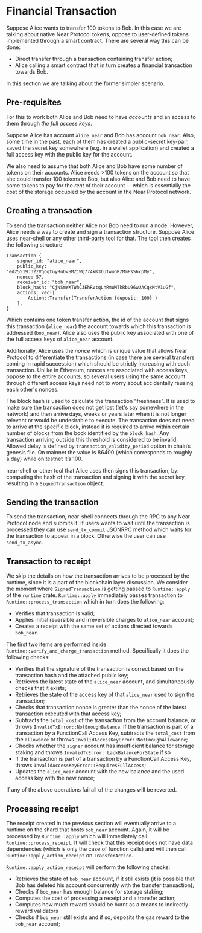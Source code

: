 # Financial Transaction

Suppose Alice wants to transfer 100 tokens to Bob.
In this case we are talking about native Near Protocol tokens, oppose to user-defined tokens implemented through a smart contract.
There are several way this can be done:

- Direct transfer through a transaction containing transfer action;
- Alice calling a smart contract that in turn creates a financial transaction towards Bob.

In this section we are talking about the former simpler scenario.

## Pre-requisites

For this to work both Alice and Bob need to have _accounts_ and an access to them through
_the full access keys_.

Suppose Alice has account `alice_near` and Bob has account `bob_near`. Also, some time in the past,
each of them has created a public-secret key-pair, saved the secret key somewhere (e.g. in a wallet application)
and created a full access key with the public key for the account.

We also need to assume that both Alice and Bob have some number of tokens on their accounts. Alice needs >100 tokens on the account
so that she could transfer 100 tokens to Bob, but also Alice and Bob need to have some tokens to pay for the _rent_ of their account --
which is essentially the cost of the storage occupied by the account in the Near Protocol network.

## Creating a transaction

To send the transaction neither Alice nor Bob need to run a node.
However, Alice needs a way to create and sign a transaction structure.
Suppose Alice uses near-shell or any other third-party tool for that.
The tool then creates the following structure:

```
Transaction {
    signer_id: "alice_near",
    public_key: "ed25519:32zVgoqtuyRuDvSMZjWQ774kK36UTwuGRZMmPsS6xpMy",
    nonce: 57,
    receiver_id: "bob_near",
    block_hash: "CjNSmWXTWhC3EhRVtqLhRmWMTkRbU96wUACqxMtV1uGf",
    actions: vec![
        Action::Transfer(TransferAction {deposit: 100} )
    ],
}
```

Which contains one token transfer action, the id of the account that signs this transaction (`alice_near`)
the account towards which this transaction is addressed (`bob_near`). Alice also uses the public key
associated with one of the full access keys of `alice_near` account.

Additionally, Alice uses the _nonce_ which is unique value that allows Near Protocol to differentiate the transactions (in case there are several transfers coming in rapid
succession) which should be strictly increasing with each transaction. Unlike in Ethereum, nonces are associated with access keys, oppose to
the entire accounts, so several users using the same account through different access keys need not to worry about accidentally
reusing each other's nonces.

The block hash is used to calculate the transaction "freshness".  It
is used to make sure the transaction does not get lost (let's say
somewhere in the network) and then arrive days, weeks or years later
when it is not longer relevant or would be undesirable to execute.
The transaction does not need to arrive at the specific block, instead
it is required to arrive within certain number of blocks from the bock
identified by the `block_hash`.  Any transaction arriving outside this
threshold is considered to be invalid.  Allowed delay is defined by
`transaction_validity_period` option in chain’s genesis file.  On
mainnet the value is 86400 (which corresponds to roughly a day) while
on testnet it’s 100.

near-shell or other tool that Alice uses then signs this transaction, by: computing the hash of the transaction and signing it
with the secret key, resulting in a `SignedTransaction` object.

## Sending the transaction

To send the transaction, near-shell connects through the RPC to any Near Protocol node and submits it.
If users wants to wait until the transaction is processed they can use `send_tx_commit` JSONRPC method which waits for the
transaction to appear in a block. Otherwise the user can use `send_tx_async`.

## Transaction to receipt

We skip the details on how the transaction arrives to be processed by the runtime, since it is a part of the blockchain layer
discussion.
We consider the moment where `SignedTransaction` is getting passed to `Runtime::apply` of the
`runtime` crate.
`Runtime::apply` immediately passes transaction to `Runtime::process_transaction`
which in turn does the following:

- Verifies that transaction is valid;
- Applies initial reversible and irreversible charges to `alice_near` account;
- Creates a receipt with the same set of actions directed towards `bob_near`.

The first two items are performed inside `Runtime::verify_and_charge_transaction` method.
Specifically it does the following checks:

- Verifies that the signature of the transaction is correct based on the transaction hash and the attached public key;
- Retrieves the latest state of the `alice_near` account, and simultaneously checks that it exists;
- Retrieves the state of the access key of that `alice_near` used to sign the transaction;
- Checks that transaction nonce is greater than the nonce of the latest transaction executed with that access key;
- Subtracts the `total_cost` of the transaction from the account balance, or throws `InvalidTxError::NotEnoughBalance`. If the transaction is part of a transaction by a FunctionCall Access Key, subtracts the `total_cost` from the `allowance` or throws `InvalidAccessKeyError::NotEnoughAllowance`;
- Checks whether the `signer` account has insufficient balance for storage staking and throws `InvalidTxError::LackBalanceForState` if so
- If the transaction is part of a transaction by a FunctionCall Access Key, throws `InvalidAccessKeyError::RequiresFullAccess`;
- Updates the `alice_near` account with the new balance and the used access key with the new nonce;

If any of the above operations fail all of the changes will be reverted.

## Processing receipt

The receipt created in the previous section will eventually arrive to a runtime on the shard that hosts `bob_near` account.
Again, it will be processed by `Runtime::apply` which will immediately call `Runtime::process_receipt`.
It will check that this receipt does not have data dependencies (which is only the case of function calls) and will then call `Runtime::apply_action_receipt` on `TransferAction`.

`Runtime::apply_action_receipt` will perform the following checks:

- Retrieves the state of `bob_near` account, if it still exists (it is possible that Bob has deleted his account concurrently with the transfer transaction);
- Checks if `bob_near` has enough balance for storage staking;
- Computes the cost of processing a receipt and a transfer action;
- Computes how much reward should be burnt as a means to indirectly reward validators
- Checks if `bob_near` still exists and if so, deposits the gas reward to the `bob_near` account;
